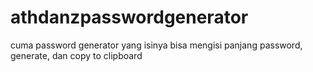 ﻿# athdanzpasswordgenerator
cuma password generator yang isinya bisa mengisi panjang password, generate, dan copy to clipboard
